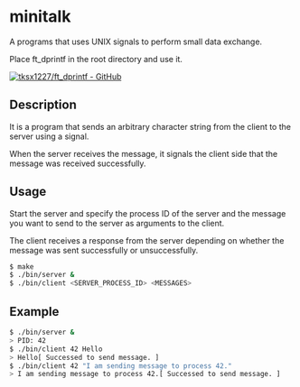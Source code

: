 # minitalk
A programs that uses UNIX signals to perform small data exchange.

Place ft_dprintf in the root directory and use it.

[![tksx1227/ft_dprintf - GitHub](https://gh-card.dev/repos/tksx1227/ft_dprintf.svg?fullname=)](https://github.com/tksx1227/ft_dprintf)

## Description
It is a program that sends an arbitrary character string from the client to the server using a signal.

When the server receives the message, it signals the client side that the message was received successfully.

## Usage
Start the server and specify the process ID of the server and the message you want to send to the server as arguments to the client.

The client receives a response from the server depending on whether the message was sent successfully or unsuccessfully.

```bash
$ make
$ ./bin/server &
$ ./bin/client <SERVER_PROCESS_ID> <MESSAGES>
```

## Example

```bash
$ ./bin/server &
> PID: 42
$ ./bin/client 42 Hello
> Hello[ Successed to send message. ]
$ ./bin/client 42 "I am sending message to process 42."
> I am sending message to process 42.[ Successed to send message. ]
```
